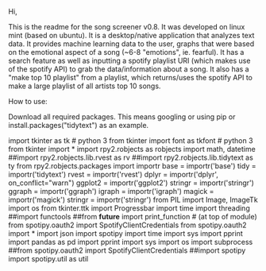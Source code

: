 Hi,

This is the readme for the song screener v0.8. It was developed on linux mint (based on ubuntu). It is a desktop/native application that analyzes text data. It provides machine learning data to the user, graphs that were based on the emotional aspect of a song (~6-8 "emotions", ie. fearful). It has a search feature as well as inputting a spotify playlist URI (which makes use of the spotify API) to grab the data/information about a song. It also has a "make top 10 playlist" from a playlist, which returns/uses the spotify API to make a large playlist of all artists top 10 songs.

How to use:

Download all required packages. This means googling or using pip or install.packages("tidytext") as an example. 


import tkinter as tk                # python 3
from tkinter import font  as tkfont # python 3
from tkinter import *
import rpy2.robjects as robjects
import math, datetime
##import rpy2.robjects.lib.rvest as rv
##import rpy2.robjects.lib.tidytext as ty
from rpy2.robjects.packages import importr
base = importr('base')
tidy = importr('tidytext')
rvest = importr('rvest')
dplyr = importr('dplyr', on_conflict="warn")
ggplot2 = importr('ggplot2')
stringr = importr('stringr')
ggraph = importr('ggraph')
igraph = importr('igraph')
magick = importr('magick')
stringr = importr('stringr')
from PIL import Image, ImageTk
import os
from tkinter.ttk import Progressbar
import time
import threading
##import functools
##from __future__ import print_function    # (at top of module)
from spotipy.oauth2 import SpotifyClientCredentials
from spotipy.oauth2 import *
import json
import spotipy
import time
import sys
import pprint
import pandas as pd
import pprint
import sys
import os
import subprocess
##from spotipy.oauth2 import SpotifyClientCredentials
##import spotipy
import spotipy.util as util

